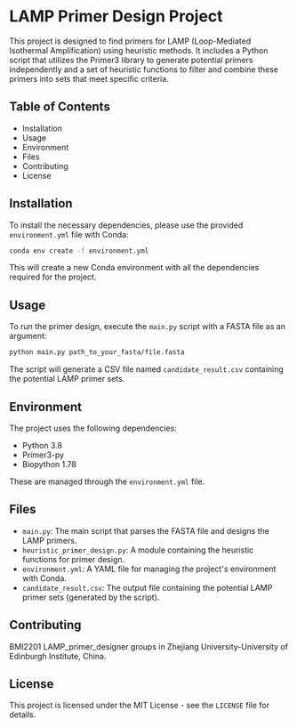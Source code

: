 # LAMP Primer Design Project

This project is designed to find primers for LAMP (Loop-Mediated Isothermal Amplification) using heuristic methods. It includes a Python script that utilizes the Primer3 library to generate potential primers independently and a set of heuristic functions to filter and combine these primers into sets that meet specific criteria.

## Table of Contents

- Installation
- Usage
- Environment
- Files
- Contributing
- License

## Installation

To install the necessary dependencies, please use the provided `environment.yml` file with Conda:

```bash
conda env create -f environment.yml
```

This will create a new Conda environment with all the dependencies required for the project.

## Usage

To run the primer design, execute the `main.py` script with a FASTA file as an argument:

```bash
python main.py path_to_your_fasta/file.fasta
```

The script will generate a CSV file named `candidate_result.csv` containing the potential LAMP primer sets.

## Environment

The project uses the following dependencies:

- Python 3.8
- Primer3-py
- Biopython 1.78

These are managed through the `environment.yml` file.

## Files

- `main.py`: The main script that parses the FASTA file and designs the LAMP primers.
- `heuristic_primer_design.py`: A module containing the heuristic functions for primer design.
- `environment.yml`: A YAML file for managing the project's environment with Conda.
- `candidate_result.csv`: The output file containing the potential LAMP primer sets (generated by the script).

## Contributing

BMI2201 LAMP_primer_designer groups in Zhejiang University-University of Edinburgh Institute, China.

## License

This project is licensed under the MIT License - see the `LICENSE` file for details.

